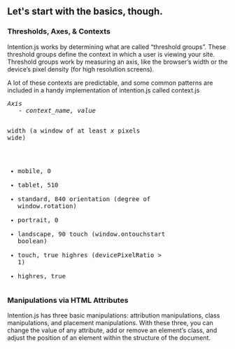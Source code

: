 <article id="basics" class="equalize" data-pattern="2">
   <h2 alt="The Basics">Let's start with the basics, though.</h2>
  <section>
    <h3 alt="Axes & Contexts">Thresholds, Axes, &amp; Contexts</h3>
    <p>Intention.js works by determining what are called “threshold groups”. These threshold groups define  the context in which a user is viewing your site. Threshold groups work by measuring an axis, like the browser’s width or the device’s pixel density (for high resolution screens).</p>
    <p>A lot of these contexts are predictable, and some common patterns are included in a handy implementation of intention.js called context.js</p>
    <pre><span class="comment"><i>Axis</i></span>
   - <i>context_name, value</i></span>

width <span class="comment">(a window of at least <i>x</i> pixels wide)</span>
   - mobile, 0
   - tablet, 510
   - standard, 840
orientation <span class="comment">(degree of window.rotation)</span>
   - portrait, 0
   - landscape, 90
touch <span class="comment">(window.ontouchstart boolean)</span>
   - touch, true
highres <span class="comment">(devicePixelRatio > 1)</span>
   - highres, true</pre>

</section>
<section>
  <h3 alt="Manipulations">Manipulations via HTML Attributes</h3>
  <p>Intention.js has three basic manipulations: attribution manipulations, class manipulations, and placement manipulations. With these three, you can change the value of any attribute, add or remove an element’s class, and adjust the position of an element within the structure of the document. </p>
</section>

</article>
